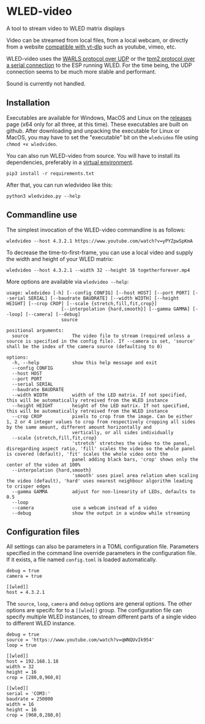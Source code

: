 # WLED-video
A tool to stream video to WLED matrix displays

Video can be streamed from local files, from a local webcam, or directly from a website [compatible with yt-dlp](https://github.com/yt-dlp/yt-dlp/blob/master/supportedsites.md) such as youtube, vimeo, etc.

WLED-video uses the [WARLS protocol over UDP](https://kno.wled.ge/interfaces/udp-realtime/) or the [tpm2 protocol over a serial connection](https://kno.wled.ge/interfaces/serial/) to the ESP running WLED. For the time being, the UDP connection seems to be much more stable and performant.

Sound is currently not handled.

## Installation

Executables are available for Windows, MacOS and Linux on the [releases](https://github.com/fieldOfView/WLED-video/releases) page (x64 only for all three, at this time). These executables are built on github. After downloading and unpacking the executable for Linux or MacOS, you may have to set the "executable" bit on the `wledvideo` file using `chmod +x wledvideo`.

You can also run WLED-video from source. You will have to install its dependencies, preferably in a [virtual environment](https://realpython.com/python-virtual-environments-a-primer/).

```
pip3 install -r requirements.txt
```

After that, you can run wledvideo like this:

```
python3 wledvideo.py --help
```

## Commandline use

The simplest invocation of the WLED-video commandline is as follows:

```
wledvideo --host 4.3.2.1 https://www.youtube.com/watch?v=yPYZpwSpKmA
```

To decrease the time-to-first-frame, you can use a local video and supply the width and height of your WLED matrix:

```
wledvideo --host 4.3.2.1 --width 32 --height 16 togetherforever.mp4
```

More options are available via `wledvideo --help`:

```
usage: wledvideo [-h] [--config CONFIG] [--host HOST] [--port PORT] [--serial SERIAL] [--baudrate BAUDRATE] [--width WIDTH] [--height HEIGHT] [--crop CROP] [--scale {stretch,fill,fit,crop}]
                    [--interpolation {hard,smooth}] [--gamma GAMMA] [--loop] [--camera] [--debug]
                    source

positional arguments:
  source                The video file to stream (required unless a source is specified in the config file). If --camera is set, 'source' shall be the index of the camera source (defaulting to 0)

options:
  -h, --help            show this help message and exit
  --config CONFIG
  --host HOST
  --port PORT
  --serial SERIAL
  --baudrate BAUDRATE
  --width WIDTH         width of the LED matrix. If not specified, this will be automatically retreived from the WLED instance
  --height HEIGHT       height of the LED matrix. If not specified, this will be automatically retreived from the WLED instance
  --crop CROP           pixels to crop from the image. Can be either 1, 2 or 4 integer values to crop from respectively cropping all sides by the same amount, different amount horizontally and
                        vertically, or all sides individually
  --scale {stretch,fill,fit,crop}
                        'stretch' stretches the video to the panel, disregarding aspect ratio, 'fill' scales the video so the whole panel is covered (default), 'fit' scales the whole video onto the
                        panel adding black bars, 'crop' shows only the center of the video at 100%
  --interpolation {hard,smooth}
                        'smooth' uses pixel area relation when scaling the video (default), 'hard' uses nearest neighbour algorithm leading to crisper edges
  --gamma GAMMA         adjust for non-linearity of LEDs, defaults to 0.5
  --loop
  --camera              use a webcam instead of a video
  --debug               show the output in a window while streaming
```

## Configuration files

All settings can also be parameters in a TOML configuration file. Parameters specified in the command line override parameters in the configuration file. If it exists, a file named `config.toml` is loaded automatically. 

```
debug = true
camera = true

[[wled]]
host = 4.3.2.1
```

The `source`, `loop`, `camera` and `debug` options are general options. The other options are specifc for to a `[[wled]]` group. The configuration file can specify multiple WLED instances, to stream different parts of a single video to different WLED instance.

```
debug = true
source = 'https://www.youtube.com/watch?v=qWNQUvIk954'
loop = true

[[wled]]
host = 192.168.1.18
width = 32
height = 16
crop = [280,0,960,0]

[[wled]]
serial = 'COM3:'
baudrate = 250000
width = 16
height = 16
crop = [960,0,280,0]
```
